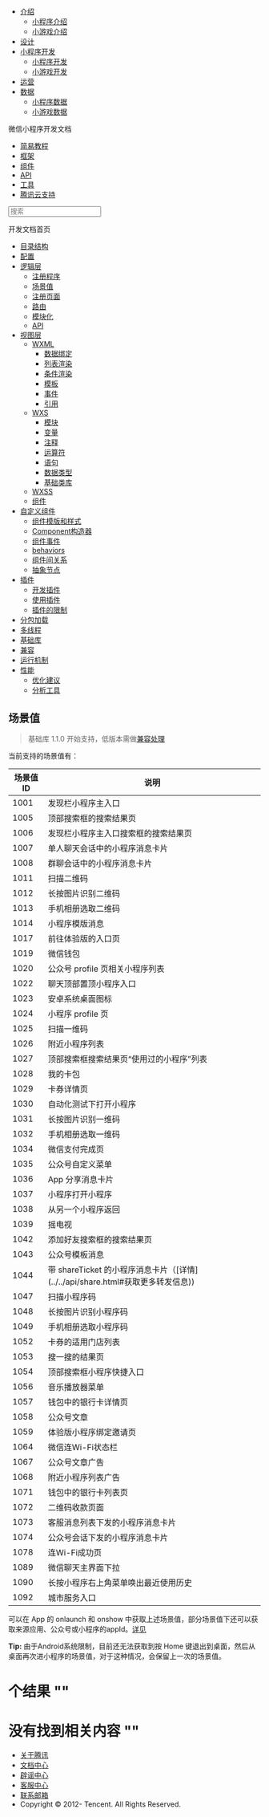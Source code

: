 <div class="book with-summary">

<div class="head">

<div class="head_box">

# [](javascript:; "_('微信公众平台 小程序')")

<div class="header_ctrls">

*   [介绍](javascript:;)
    *   [小程序介绍](https://mp.weixin.qq.com/debug/wxadoc/introduction/index.html)
    *   [小游戏介绍](https://mp.weixin.qq.com/debug/wxagame/introduction/index.html)
*   [设计](https://mp.weixin.qq.com/debug/wxadoc/design/index.html)
*   [小程序开发](javascript:;)
    *   [小程序开发](https://mp.weixin.qq.com/debug/wxadoc/dev/index.html)
    *   [小游戏开发](https://mp.weixin.qq.com/debug/wxagame/dev/index.html)
*   [运营](https://mp.weixin.qq.com/debug/wxadoc/product/index.html)
*   [数据](javascript:;)
    *   [小程序数据](https://mp.weixin.qq.com/debug/wxadoc/analysis/index.html)
    *   [小游戏数据](https://mp.weixin.qq.com/debug/wxagame/analysis/index.html)

</div>

</div>

</div>

<div class="sub_nav_box">

<div class="sub_nav_inner">

<div class="book-summary-opr" id="js-book-summary-opr"><a class="book-summary-btn"></a></div>

<div class="top_sub_nav">

<div class="top_title_wap"><span class="icon_title icon_dev"></span>

微信小程序开发文档

</div>

*   [简易教程](../../)
*   [框架](../MINA.html)
*   [组件](../../component/)
*   [API](../../api/)
*   [工具](../../devtools/devtools.html)
*   [腾讯云支持](../../qcloud/qcloud.html)

</div>

<div id="book-search-input" role="search">

<form><label for="search-input" class="search-icon" id="js-search-icon"></label><input type="text" id="search-input" name="search-input" placeholder="搜索"> </form>

</div>

</div>

</div>

<div class="book-summary">

<div class="book-summary-home" id="js-summary-home"><a><span class="icon_home_s icon_dev"></span><span class="s_title_2">开发文档首页</span></a></div>

<nav role="navigation">

*   [目录结构](../structure.html)
*   [配置](../config.html)
*   [逻辑层](./)
    *   [注册程序](app.html)
    *   [场景值](scene.html)
    *   [注册页面](page.html)
    *   [路由](route.html)
    *   [模块化](module.html)
    *   [API](api.html)
*   [视图层](../view/)
    *   [WXML](../view/wxml/)
        *   [数据绑定](../view/wxml/data.html)
        *   [列表渲染](../view/wxml/list.html)
        *   [条件渲染](../view/wxml/conditional.html)
        *   [模板](../view/wxml/template.html)
        *   [事件](../view/wxml/event.html)
        *   [引用](../view/wxml/import.html)
    *   [WXS](../view/wxs/)
        *   [模块](../view/wxs/01wxs-module.html)
        *   [变量](../view/wxs/02variate.html)
        *   [注释](../view/wxs/03annotation.html)
        *   [运算符](../view/wxs/04operator.html)
        *   [语句](../view/wxs/05statement.html)
        *   [数据类型](../view/wxs/06datatype.html)
        *   [基础类库](../view/wxs/07basiclibrary.html)
    *   [WXSS](../view/wxss.html)
    *   [组件](../view/component.html)
*   [自定义组件](../custom-component/)
    *   [组件模版和样式](../custom-component/wxml-wxss.html)
    *   [Component构造器](../custom-component/component.html)
    *   [组件事件](../custom-component/events.html)
    *   [behaviors](../custom-component/behaviors.html)
    *   [组件间关系](../custom-component/relations.html)
    *   [抽象节点](../custom-component/generics.html)
*   [插件](../plugin/)
    *   [开发插件](../plugin/development.html)
    *   [使用插件](../plugin/using.html)
    *   [插件的限制](../plugin/api-limit.html)
*   [分包加载](../subpackages.html)
*   [多线程](../workers.html)
*   [基础库](../client-lib.html)
*   [兼容](../compatibility.html)
*   [运行机制](../operating-mechanism.html)
*   [性能](../performance/)
    *   [优化建议](../performance/tips.html)
    *   [分析工具](../performance/tools.html)

</nav>

</div>

<div class="book-body">

<div class="body-inner">

<div class="page-wrapper" tabindex="-1" role="main">

<div class="page-inner">

<div id="book-search-results">

<div class="search-noresults">

<section class="normal markdown-section">

# 场景值

> 基础库 1.1.0 开始支持，低版本需做[兼容处理](../compatibility.html)

当前支持的场景值有：

<table>

<thead>

<tr>

<th>场景值ID</th>

<th>说明</th>

</tr>

</thead>

<tbody>

<tr>

<td>1001</td>

<td>发现栏小程序主入口</td>

</tr>

<tr>

<td>1005</td>

<td>顶部搜索框的搜索结果页</td>

</tr>

<tr>

<td>1006</td>

<td>发现栏小程序主入口搜索框的搜索结果页</td>

</tr>

<tr>

<td>1007</td>

<td>单人聊天会话中的小程序消息卡片</td>

</tr>

<tr>

<td>1008</td>

<td>群聊会话中的小程序消息卡片</td>

</tr>

<tr>

<td>1011</td>

<td>扫描二维码</td>

</tr>

<tr>

<td>1012</td>

<td>长按图片识别二维码</td>

</tr>

<tr>

<td>1013</td>

<td>手机相册选取二维码</td>

</tr>

<tr>

<td>1014</td>

<td>小程序模版消息</td>

</tr>

<tr>

<td>1017</td>

<td>前往体验版的入口页</td>

</tr>

<tr>

<td>1019</td>

<td>微信钱包</td>

</tr>

<tr>

<td>1020</td>

<td>公众号 profile 页相关小程序列表</td>

</tr>

<tr>

<td>1022</td>

<td>聊天顶部置顶小程序入口</td>

</tr>

<tr>

<td>1023</td>

<td>安卓系统桌面图标</td>

</tr>

<tr>

<td>1024</td>

<td>小程序 profile 页</td>

</tr>

<tr>

<td>1025</td>

<td>扫描一维码</td>

</tr>

<tr>

<td>1026</td>

<td>附近小程序列表</td>

</tr>

<tr>

<td>1027</td>

<td>顶部搜索框搜索结果页“使用过的小程序”列表</td>

</tr>

<tr>

<td>1028</td>

<td>我的卡包</td>

</tr>

<tr>

<td>1029</td>

<td>卡券详情页</td>

</tr>

<tr>

<td>1030</td>

<td>自动化测试下打开小程序</td>

</tr>

<tr>

<td>1031</td>

<td>长按图片识别一维码</td>

</tr>

<tr>

<td>1032</td>

<td>手机相册选取一维码</td>

</tr>

<tr>

<td>1034</td>

<td>微信支付完成页</td>

</tr>

<tr>

<td>1035</td>

<td>公众号自定义菜单</td>

</tr>

<tr>

<td>1036</td>

<td>App 分享消息卡片</td>

</tr>

<tr>

<td>1037</td>

<td>小程序打开小程序</td>

</tr>

<tr>

<td>1038</td>

<td>从另一个小程序返回</td>

</tr>

<tr>

<td>1039</td>

<td>摇电视</td>

</tr>

<tr>

<td>1042</td>

<td>添加好友搜索框的搜索结果页</td>

</tr>

<tr>

<td>1043</td>

<td>公众号模板消息</td>

</tr>

<tr>

<td>1044</td>

<td>带 shareTicket 的小程序消息卡片（[详情](../../api/share.html#获取更多转发信息))</td>

</tr>

<tr>

<td>1047</td>

<td>扫描小程序码</td>

</tr>

<tr>

<td>1048</td>

<td>长按图片识别小程序码</td>

</tr>

<tr>

<td>1049</td>

<td>手机相册选取小程序码</td>

</tr>

<tr>

<td>1052</td>

<td>卡券的适用门店列表</td>

</tr>

<tr>

<td>1053</td>

<td>搜一搜的结果页</td>

</tr>

<tr>

<td>1054</td>

<td>顶部搜索框小程序快捷入口</td>

</tr>

<tr>

<td>1056</td>

<td>音乐播放器菜单</td>

</tr>

<tr>

<td>1057</td>

<td>钱包中的银行卡详情页</td>

</tr>

<tr>

<td>1058</td>

<td>公众号文章</td>

</tr>

<tr>

<td>1059</td>

<td>体验版小程序绑定邀请页</td>

</tr>

<tr>

<td>1064</td>

<td>微信连Wi-Fi状态栏</td>

</tr>

<tr>

<td>1067</td>

<td>公众号文章广告</td>

</tr>

<tr>

<td>1068</td>

<td>附近小程序列表广告</td>

</tr>

<tr>

<td>1071</td>

<td>钱包中的银行卡列表页</td>

</tr>

<tr>

<td>1072</td>

<td>二维码收款页面</td>

</tr>

<tr>

<td>1073</td>

<td>客服消息列表下发的小程序消息卡片</td>

</tr>

<tr>

<td>1074</td>

<td>公众号会话下发的小程序消息卡片</td>

</tr>

<tr>

<td>1078</td>

<td>连Wi-Fi成功页</td>

</tr>

<tr>

<td>1089</td>

<td>微信聊天主界面下拉</td>

</tr>

<tr>

<td>1090</td>

<td>长按小程序右上角菜单唤出最近使用历史</td>

</tr>

<tr>

<td>1092</td>

<td>城市服务入口</td>

</tr>

</tbody>

</table>

可以在 App 的 onlaunch 和 onshow 中获取上述场景值，部分场景值下还可以获取来源应用、公众号或小程序的appId。[详见](app.html)

**Tip:** 由于Android系统限制，目前还无法获取到按 Home 键退出到桌面，然后从桌面再次进小程序的场景值，对于这种情况，会保留上一次的场景值。

</section>

</div>

<div class="search-results">

<div class="has-results">

# <span class="search-results-count"></span>个结果 "<span class="search-query"></span>"

</div>

<div class="no-results">

# 没有找到相关内容 "<span class="search-query"></span>"

</div>

</div>

</div>

</div>

</div>

<div class="foot" id="footer">

*   [关于腾讯](http://www.tencent.com/zh-cn/index.shtml)
*   [文档中心](https://mp.weixin.qq.com/debug/wxadoc/introduction/index.html?t=1484641676&)
*   [辟谣中心](https://mp.weixin.qq.com/cgi-bin/opshowpage?action=dispelinfo&lang=zh_CN&begin=1&count=9)
*   [客服中心](http://kf.qq.com/faq/120911VrYVrA1509086vyumm.html)
*   [联系邮箱](mailto:weixinmp@qq.com)
*   Copyright © 2012-<span id="s_copyright_year"></span> Tencent. All Rights Reserved.

</div>

</div>

[](app.html)[](page.html)</div>

</div>
